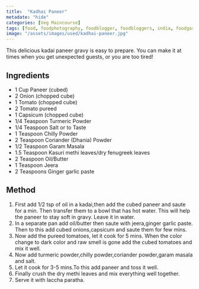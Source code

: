 ```yaml
---
title:  "Kadhai Paneer"
metadate: "hide"
categories: [Veg Maincourse]
tags: [food, foodphotography, foodblogger, foodbloggers, india, foodgasm, indianfood, love, foodcoma, foodporn,indiancooking, indianrecipe, foodlovers, indianfood, indianfoodbloggers, foodiesofinstagram, foodlove, indian, indiancouple, eatlocal, eathealthy, eatwell, desifood, trending, tasty, taste, yummyinmytummy, foodie, instafood, instafoodie, foodstagram, instagood, passionatepaprika, foodblog, easy, indian, recipe, mothersrecipe, cooking, easycooking, easyrecipe, simple, simplefood ]
image: "/assets/images/used/kadhai-paneer.jpg"
---
```


This delicious kadai paneer gravy is easy to prepare. You can make it at times when you get unexpected guests, or you are too tired!

## Ingredients

- 1 Cup Paneer (cubed) 
- 2 Onion (chopped cube)
- 1 Tomato (chopped cube) 
- 2 Tomato pureed
- 1 Capsicum (chopped cube) 
- 1/4 Teaspoon Turmeric Powder 
- 1/4 Teaspoon Salt or to Taste
- 1 Teaspoon Chilly Powder 
- 2 Teaspoon Coriander (Dhania) Powder
- 1/2 Teaspoon Garam Masala
- 1.5 Teaspoon Kasuri methi leaves/dry fenugreek leaves 
- 2 Teaspoon Oil/Butter 
- 1  Teaspoon Jeera 
- 2 Teaspoons Ginger garlic paste

## Method

1. First add 1/2 tsp of oil in a kadai,then add the cubed paneer and saute for a min. Then transfer them to a bowl that has hot water. This will help the paneer to stay soft in gravy. Leave it in water.
2. In a separate pan add oil/butter then saute with jeera,ginger garlic paste. Then to this add cubed onions,capsicum and saute them for few mins.
3. Now add the pureed tomatoes, let it cook for 5 mins. When the color change to dark color and raw smell is gone add the cubed tomatoes and mix it well.
4. Now add turmeric powder,chilly powder,coriander powder,garam masala and salt. 
5. Let it cook for 3-5 mins.To this add paneer and toss it well. 
6. Finally crush the dry methi leaves and mix everything well together.
7. Serve it with laccha paratha.

